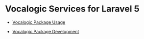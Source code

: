 # Vocalogic Services for Laravel 5

- [Vocalogic Package Usage](docs/usage.md)

- [Vocalogic Package Development](docs/development.md)
